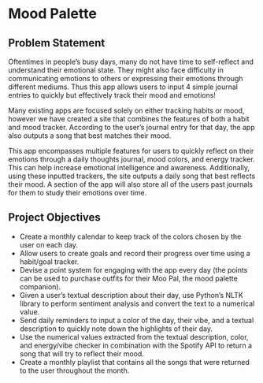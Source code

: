 # Mood Palette

## Problem Statement

Oftentimes in people’s busy days, many do not have time to self-reflect and understand their emotional state. They might also face difficulty in communicating emotions to others or expressing their emotions through different mediums. Thus this app allows users to input 4 simple journal entries to quickly but effectively track their mood and emotions!

Many existing apps are focused solely on either tracking habits or mood, however we have created a site that combines the features of both a habit and mood tracker. According to the user’s journal entry for that day, the app also outputs a song that best matches their mood. 

This app encompasses multiple features for users to quickly reflect on their emotions through a daily thoughts journal, mood colors, and energy tracker. This can help increase emotional intelligence and awareness. Additionally, using these inputted trackers, the site outputs a daily song that best reflects their mood. A section of the app will also store all of the users past journals for them to study their emotions over time. 


## Project Objectives 
- Create a monthly calendar to keep track of the colors chosen by the user on each day.
- Allow users to create goals and record their progress over time using a habit/goal tracker.
- Devise a point system for engaging with the app every day (the points can be used to purchase outfits for their Moo Pal, the mood palette companion).
- Given a user’s textual description about their day, use Python’s NLTK library to perform sentiment analysis and convert the text to a numerical value.
- Send daily reminders to input a color of the day, their vibe, and a textual description to quickly note down the highlights of their day.
- Use the numerical values extracted from the textual description, color, and energy/vibe checker in combination with the Spotify API to return a song that will try to reflect their mood.
- Create a monthly playlist that contains all the songs that were returned to the user throughout the month.
